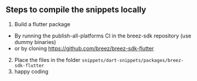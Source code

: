 ## Steps to compile the snippets locally
1. Build a flutter package
  - By running the publish-all-platforms CI in the breez-sdk repository (use dummy binaries)
  - or by cloning https://github.com/breez/breez-sdk-flutter
2. Place the files in the folder `snippets/dart-snippets/packages/breez-sdk-flutter`
3. happy coding